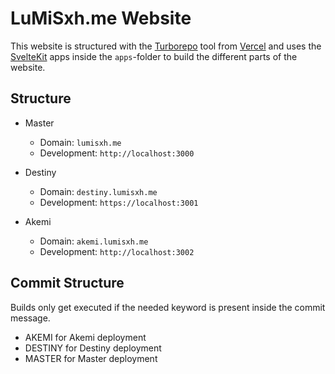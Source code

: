 # LuMiSxh.me Website

This website is structured with the [Turborepo](https://turbo.build/) tool from [Vercel](https://vercel.com/)
and uses the [SvelteKit](https://kit.svelte.dev/) apps inside the `apps`-folder to build the different parts
of the website.

## Structure

- Master
    - Domain: `lumisxh.me`
    - Development: `http://localhost:3000`
- Destiny
    - Domain: `destiny.lumisxh.me`
    - Development: `https://localhost:3001`

- Akemi
  - Domain: `akemi.lumisxh.me`
  - Development: `http://localhost:3002`

## Commit Structure

Builds only get executed if the needed keyword is present inside the commit message.

- AKEMI for Akemi deployment
- DESTINY for Destiny deployment
- MASTER for Master deployment
